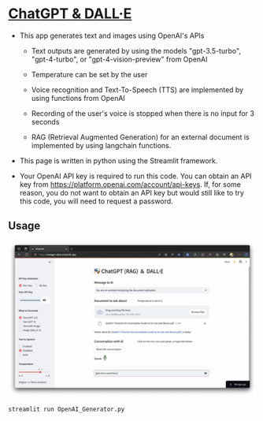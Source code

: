 # [ChatGPT & DALL·E](https://chatgpt-dalle.streamlit.app/)

* This app generates text and images using OpenAI's APIs
  
  - Text outputs are generated by using the models "gpt-3.5-turbo",
    "gpt-4-turbo", or "gpt-4-vision-preview" from OpenAI

  - Temperature can be set by the user

  - Voice recognition and Text-To-Speech (TTS) are implemented by using
    functions from OpenAI

  - Recording of the user's voice is stopped when there is no input for 3 seconds
  
  - RAG (Retrieval Augmented Generation) for an external document is implemented
    by using langchain functions.

* This page is written in python using the Streamlit framework.

* Your OpenAI API key is required to run this code. You can obtain an API key
  from https://platform.openai.com/account/api-keys. If, for some reason, you
  do not want to obtain an API key but would still like to try this code,
  you will need to request a password.

## Usage
[![Exploring the App: A Visual Guide](files/Streamlit_LLM_App.png)](files/Streamlit_LLM_App.mp4 "Exploring the App: A Visual Guide")
```python
streamlit run OpenAI_Generator.py
```
